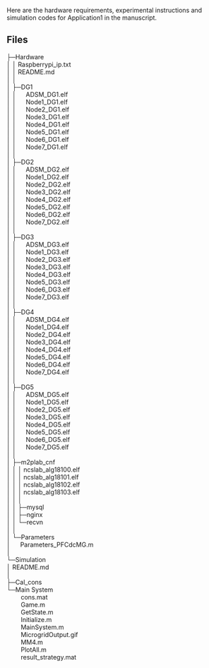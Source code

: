 Here are the hardware requirements, experimental instructions and simulation codes for Application1 in the manuscript.

## Files

├─Hardware  
│  │  Raspberrypi_ip.txt  
│  │  README.md  
│  │    
│  ├─DG1  
│  │   &emsp;   ADSM_DG1.elf  
│  │   &emsp;   Node1_DG1.elf  
│  │   &emsp;   Node2_DG1.elf  
│  │   &emsp;   Node3_DG1.elf  
│  │   &emsp;   Node4_DG1.elf  
│  │   &emsp;   Node5_DG1.elf  
│  │   &emsp;   Node6_DG1.elf   
│  │   &emsp;   Node7_DG1.elf  
│  │        
│  ├─DG2  
│  │   &emsp;   ADSM_DG2.elf  
│  │   &emsp;   Node1_DG2.elf  
│  │   &emsp;   Node2_DG2.elf  
│  │   &emsp;   Node3_DG2.elf  
│  │   &emsp;   Node4_DG2.elf  
│  │   &emsp;   Node5_DG2.elf  
│  │   &emsp;   Node6_DG2.elf  
│  │   &emsp;   Node7_DG2.elf  
│  │        
│  ├─DG3  
│  │   &emsp;   ADSM_DG3.elf  
│  │   &emsp;   Node1_DG3.elf  
│  │   &emsp;   Node2_DG3.elf  
│  │   &emsp;   Node3_DG3.elf  
│  │   &emsp;   Node4_DG3.elf  
│  │   &emsp;   Node5_DG3.elf  
│  │   &emsp;   Node6_DG3.elf  
│  │   &emsp;   Node7_DG3.elf  
│  │        
│  ├─DG4  
│  │   &emsp;   ADSM_DG4.elf  
│  │   &emsp;   Node1_DG4.elf  
│  │   &emsp;   Node2_DG4.elf  
│  │   &emsp;   Node3_DG4.elf  
│  │   &emsp;   Node4_DG4.elf  
│  │   &emsp;   Node5_DG4.elf  
│  │   &emsp;   Node6_DG4.elf  
│  │   &emsp;   Node7_DG4.elf  
│  │        
│  ├─DG5  
│  │   &emsp;   ADSM_DG5.elf  
│  │   &emsp;   Node1_DG5.elf  
│  │   &emsp;   Node2_DG5.elf  
│  │   &emsp;   Node3_DG5.elf  
│  │   &emsp;   Node4_DG5.elf  
│  │   &emsp;   Node5_DG5.elf  
│  │   &emsp;   Node6_DG5.elf  
│  │   &emsp;   Node7_DG5.elf  
│  │        
│  ├─m2plab_cnf  
│  │  │  ncslab_alg18100.elf  
│  │  │  ncslab_alg18101.elf  
│  │  │  ncslab_alg18102.elf  
│  │  │  ncslab_alg18103.elf  
│  │  │    
│  │  ├─mysql  
│  │  ├─nginx  
│  │  └─recvn  
│  │            
│  └─Parameters  
│      &emsp;    Parameters_PFCdcMG.m  
│            
└─Simulation  
    │  README.md  
    │    
    ├─Cal_cons  
    └─Main System  
       &emsp;&emsp;     cons.mat  
       &emsp;&emsp;     Game.m  
       &emsp;&emsp;     GetState.m  
       &emsp;&emsp;     Initialize.m  
       &emsp;&emsp;     MainSystem.m  
       &emsp;&emsp;     MicrogridOutput.gif  
       &emsp;&emsp;      MM4.m  
       &emsp;&emsp;     PlotAll.m  
       &emsp;&emsp;     result_strategy.mat
